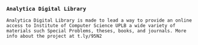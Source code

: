 ### `Analytica Digital Library`

`Analytica Digital Library is made to lead a way to provide an online access to Institute of Computer Science UPLB a wide variety of materials such Special Problems, theses, books, and journals. More info about the project at t.ly/95N2`
